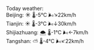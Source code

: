 Today weather:  
Beijing: ☀️   🌡️-5°C 🌬️↘22km/h  
Tianjin: ☀️   🌡️-3°C 🌬️↓30km/h  
Shijiazhuang: 🌨  🌡️-1°C 🌬️←7km/h  
Tangshan: ⛅️  🌡️-4°C 🌬️↙22km/h  
